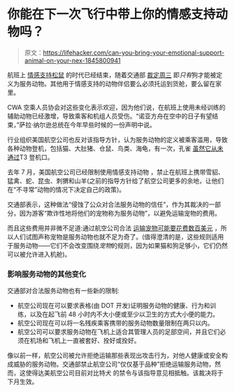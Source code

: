 # 你能在下一次飞行中带上你的情感支持动物吗？

> 原文：<https://lifehacker.com/can-you-bring-your-emotional-support-animal-on-your-nex-1845800941>

航班上 [情感支持松鼠](https://www.usatoday.com/story/travel/flights/2018/10/11/frontier-airlines-passenger-who-brought-emotional-support-squirrel-flight-speaks-out/1603615002/) 的时代已经结束，随着交通部 [裁定周三](https://www.transportation.gov/briefing-room/us-department-transportation-announces-final-rule-traveling-air-service-animals) 即*只有*狗才能被定义为服务动物。其他用于情感支持的动物伴侣要么必须托运到货舱，要么留在家里。



CWA 空乘人员协会对这些变化表示欢迎，因为他们说，在航班上使用未经训练的辅助动物已经激增，导致乘客和机组人员受伤。“诺亚方舟在空中的日子有望结束，”萨拉·纳尔逊总统在今年早些时候的一份声明中说。

行业组织美国航空公司也反对该指导方针，认为服务动物的定义被乘客滥用，导致各种动物登机，包括猫、大肚猪、仓鼠、鸟类、海龟，有一次，孔雀 [虽然它从未通过](https://www.nbcnews.com/storyline/airplane-mode/emotional-support-peacock-denied-flight-united-airlines-n842971)T3 登机口。

去年 7 月，美国航空公司已经限制使用情感支持动物 ，禁止在航班上携带雪貂、猛禽、蛇、昆虫、刺猬和山羊(之前的指导方针给了航空公司更多的余地，让他们在“不寻常”动物的情况下决定自己的政策)。

交通部表示，这种做法“侵蚀了公众对合法服务动物的信任”，作为其裁决的一部分，因为游客“欺诈性地将他们的宠物称为服务动物”，以避免运输宠物的费用。

而且这些费用并非微不足道:通过航空公司合法 [运输宠物可能要花费数百美元](https://thepointsguy.com/guide/best-airlines-for-pet-travel/) ，所以人们试图声称宠物是服务动物也就不足为奇了。(值得澄清的是，这些规则适用于服务动物——它们不会改变围绕*宠物*的规则，因为如果猫和狗足够小，它们仍然可以被允许进入机舱)。

### 影响服务动物的其他变化

交通部对合法服务动物也有一些新的限制:

*   航空公司现在可以要求表格(由 DOT 开发)证明服务动物的健康、行为和训练，以及在起飞前 48 小时内不大小便或至少以卫生的方式大小便的能力。
*   航空公司现在可以将一名残疾乘客携带的服务动物数量限制在两只以内。
*   航空公司可以要求服务动物在飞机上适合其管理人员的足部空间，并且它们必须在机场和飞机上一直被套好、拴好或拴好。

像以前一样，航空公司被允许拒绝运输那些表现出攻击行为，对他人健康或安全构成威胁的服务动物。交通部禁止航空公司“仅仅基于品种”拒绝运输服务动物，然而，这使得达美航空公司目前对比特犬 的禁令与该指导意见相抵触。该裁决将于下月生效。